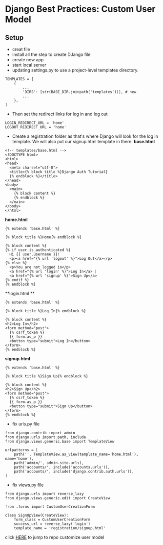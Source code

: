 # Django Best Practices: Custom User Model

## Setup
- creat file 
- install all the step to create DJango file
- create new app
- start local server
- updating settings.py to use a project-level templates directory.
```
TEMPLATES = [
    {
        ...
        'DIRS': [str(BASE_DIR.joinpath('templates'))], # new
        ...
    },
]
```
- Then set the redirect links for log in and log out
```
LOGIN_REDIRECT_URL = 'home'
LOGOUT_REDIRECT_URL = 'home'
```
- Create a registration folder as that's where Django will look for the log in template. We will also put our signup.html template in there.
**base.html**
```
<!-- templates/base.html -->
<!DOCTYPE html>
<html>
<head>
  <meta charset="utf-8">
  <title>{% block title %}Django Auth Tutorial}
  {% endblock %}</title>
</head>
<body>
  <main>
    {% block content %}
    {% endblock %}
  </main>
</body>
</html>
```
**home.html**
```
{% extends 'base.html' %}

{% block title %}Home{% endblock %}

{% block content %}
{% if user.is_authenticated %}
  Hi {{ user.username }}!
  <p><a href="{% url 'logout' %}">Log Out</a></p>
{% else %}
  <p>You are not logged in</p>
  <a href="{% url 'login' %}">Log In</a> |
  <a href="{% url 'signup' %}">Sign Up</a>
{% endif %}
{% endblock %}
```
**login.html **
```
{% extends 'base.html' %}

{% block title %}Log In{% endblock %}

{% block content %}
<h2>Log In</h2>
<form method="post">
  {% csrf_token %}
  {{ form.as_p }}
  <button type="submit">Log In</button>
</form>
{% endblock %}
```
**signup.html**
```
{% extends 'base.html' %}

{% block title %}Sign Up{% endblock %}

{% block content %}
<h2>Sign Up</h2>
<form method="post">
  {% csrf_token %}
  {{ form.as_p }}
  <button type="submit">Sign Up</button>
</form>
{% endblock %}
```
- fix urls.py file
```
from django.contrib import admin
from django.urls import path, include
from django.views.generic.base import TemplateView

urlpatterns = [
    path('', TemplateView.as_view(template_name='home.html'), name='home'),
    path('admin/', admin.site.urls),
    path('accounts/', include('accounts.urls')),
    path('accounts/', include('django.contrib.auth.urls')),
]
```
- fix views.py file 
```
from django.urls import reverse_lazy
from django.views.generic.edit import CreateView

from .forms import CustomUserCreationForm

class SignUpView(CreateView):
    form_class = CustomUserCreationForm
    success_url = reverse_lazy('login')
    template_name = 'registration/signup.html'
```

click [HERE](https://github.com/wsvincent/djangox) to jump to repo customize user model 